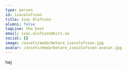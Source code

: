 ```yaml
---
type: person
id: isacolofsson
title: Isac Olofsson
alumni: false
tagLine: the best
email: isac.olofsson@kits.se
social: {}
image: /assets/medarbetare_isacolofsson.jpg
avatar: /assets/medarbetare_isacolofsson-avatar.jpg
---
```


hej
